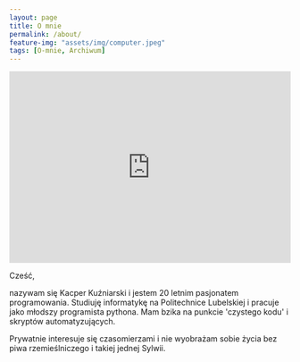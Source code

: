 ```yaml
---
layout: page
title: O mnie
permalink: /about/
feature-img: "assets/img/computer.jpeg"
tags: [O-mnie, Archiwum]
---
```


<div style="width:100%;height:0;padding-bottom:68%;position:relative;"><iframe src="https://giphy.com/embed/QOgz8rfkvVeEZETUbp" width="100%" height="100%" style="position:absolute" frameBorder="0" class="giphy-embed" allowFullScreen></iframe></div>

Cześć,

nazywam się Kacper Kuźniarski i jestem 20 letnim pasjonatem programowania. Studiuję informatykę na Politechnice Lubelskiej i pracuje jako młodszy programista pythona. Mam bzika na punkcie 'czystego kodu' i skryptów automatyzujących.

Prywatnie interesuje się czasomierzami i nie wyobrażam sobie życia bez piwa rzemieślniczego i takiej jednej Sylwii.  
